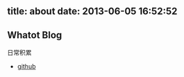 title: about
date: 2013-06-05 16:52:52
---


## Whatot Blog

日常积累

* [github](https://whatot.github.com)

